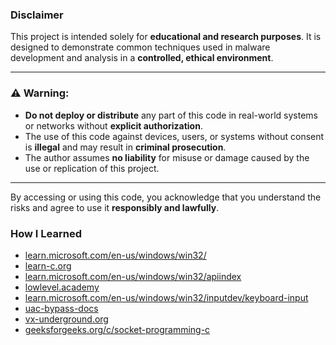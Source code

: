 ### Disclaimer

This project is intended solely for **educational and research purposes**. It is designed to demonstrate common techniques used in malware development and analysis in a **controlled, ethical environment**.

---

### ⚠️ Warning:

- **Do not deploy or distribute** any part of this code in real-world systems or networks without **explicit authorization**.  
- The use of this code against devices, users, or systems without consent is **illegal** and may result in **criminal prosecution**.  
- The author assumes **no liability** for misuse or damage caused by the use or replication of this project.

---

By accessing or using this code, you acknowledge that you understand the risks and agree to use it **responsibly and lawfully**.

### How I Learned
- [learn.microsoft.com/en-us/windows/win32/](https://learn.microsoft.com/en-us/windows/win32/)
- [learn-c.org](https://www.learn-c.org/)
- [learn.microsoft.com/en-us/windows/win32/apiindex](https://learn.microsoft.com/en-us/windows/win32/apiindex/windows-api-list)
- [lowlevel.academy](https://lowlevel.academy/)
- [learn.microsoft.com/en-us/windows/win32/inputdev/keyboard-input](https://learn.microsoft.com/en-us/windows/win32/inputdev/keyboard-input)
- [uac-bypass-docs](https://github.com/CyberWolfByte/usb-uac-bypass)
- [vx-underground.org](vx-underground.org)
- [geeksforgeeks.org/c/socket-programming-c](https://www.geeksforgeeks.org/c/socket-programming-cc/)
